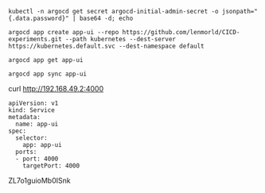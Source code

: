 ```
kubectl -n argocd get secret argocd-initial-admin-secret -o jsonpath="{.data.password}" | base64 -d; echo
```

```
argocd app create app-ui --repo https://github.com/lenmorld/CICD-experiments.git --path kubernetes --dest-server https://kubernetes.default.svc --dest-namespace default
```

```
argocd app get app-ui
```

```
argocd app sync app-ui
```

curl http://192.168.49.2:4000


```
apiVersion: v1
kind: Service
metadata:
  name: app-ui
spec:
  selector:
    app: app-ui
  ports:
  - port: 4000
    targetPort: 4000
```


ZL7o1guioMb0ISnk